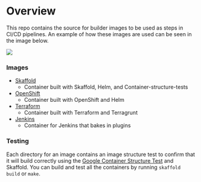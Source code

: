 # Overview
This repo contains the source for builder images to be used as steps in CI/CD pipelines. An example of how these images are used can be seen in the image below.

![](images/jenkins-skaffold-agent.png)

### Images
 - [Skaffold](builder-image-skaffold)
   - Container built with Skaffold, Helm, and Container-structure-tests
 - [OpenShift](builder-image-openshift)
   - Container built with OpenShift and Helm
 - [Terraform](builder-image-terraform)
   - Container built with Terraform and Terragrunt
 - [Jenkins](jenkins-image)
   - Container for Jenkins that bakes in plugins

### Testing
Each directory for an image contains an image structure test to confirm that it will build correctly using the [Google Container Structure Test](https://github.com/GoogleContainerTools/container-structure-test) and Skaffold. You can build and test all the containers by running `skaffold build` or `make`.
